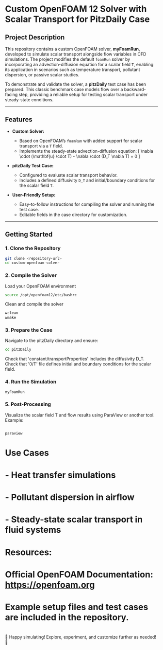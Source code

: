 # Custom OpenFOAM 12 Solver with Scalar Transport for PitzDaily Case

## Project Description

This repository contains a custom OpenFOAM solver, **myFoamRun**, developed to simulate scalar transport alongside flow variables in CFD simulations. The project modifies the default `foamRun` solver by incorporating an advection-diffusion equation for a scalar field `T`, enabling its application in scenarios such as temperature transport, pollutant dispersion, or passive scalar studies.

To demonstrate and validate the solver, a **pitzDaily** test case has been prepared. This classic benchmark case models flow over a backward-facing step, providing a reliable setup for testing scalar transport under steady-state conditions.

---

## Features

- **Custom Solver:**
  - Based on OpenFOAM’s `foamRun` with added support for scalar transport via a `T` field.
  - Implements the steady-state advection-diffusion equation:
    \[
    \nabla \cdot (\mathbf{u} \cdot T) - \nabla \cdot (D_T \nabla T) = 0
    \]

- **pitzDaily Test Case:**
  - Configured to evaluate scalar transport behavior.
  - Includes a defined diffusivity `D_T` and initial/boundary conditions for the scalar field `T`.

- **User-Friendly Setup:**
  - Easy-to-follow instructions for compiling the solver and running the test case.
  - Editable fields in the case directory for customization.

---

## Getting Started
### 1. Clone the Repository

```bash
git clone <repository-url>
cd custom-openfoam-solver
```

### 2. Compile the Solver

Load your OpenFOAM environment
```bash
source /opt/openfoam12/etc/bashrc
```
Clean and compile the solver
```bash
wclean
wmake
```

### 3. Prepare the Case


Navigate to the pitzDaily directory and ensure:
```bash
cd pitzDaily
```
Check that 'constant/transportProperties' includes the diffusivity D_T.
Check that '0/T' file defines initial and boundary conditions for the scalar field.



### 4. Run the Simulation

```bash
myFoamRun
```


### 5. Post-Processing


Visualize the scalar field T and flow results using ParaView or another tool.
Example:
```bash

paraview
```

# Use Cases
#
# - Heat transfer simulations
# - Pollutant dispersion in airflow
# - Steady-state scalar transport in fluid systems
#
# Resources:
# Official OpenFOAM Documentation: https://openfoam.org
# Example setup files and test cases are included in the repository.
#
🎉 Happy simulating! Explore, experiment, and customize further as needed! 🚀

